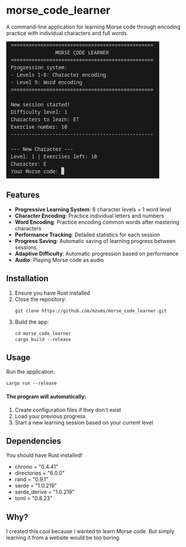 # morse_code_learner

A command-line application for learning Morse code through encoding practice with individual characters and full words.

![alt text](image.png)

## Features
- **Progressive Learning System**: 8 character levels + 1 word level
- **Character Encoding**: Practice individual letters and numbers
- **Word Encoding**: Practice encoding common words after mastering characters
- **Performance Tracking**: Detailed statistics for each session
- **Progress Saving**: Automatic saving of learning progress between sessions
- **Adaptive Difficulty**: Automatic progression based on performance
- **Audio**: Playing Morse code as audio


## Installation
1. Ensure you have Rust installed
2. Close the repository:  
    ```
    git clone https://github.com/mzums/morse_code_learner.git
    ```
3. Build the app:
    ```
    cd morse_code_learner
    cargo build --release
    ```

## Usage
Run the application:
```
cargo run --release
```  
  
#### The program will automatically:
1. Create configuration files if they don't exist
2. Load your previous progress
3. Start a new learning session based on your current level

## Dependencies
You should have Rust installed!
- chrono = "0.4.41"
- directories = "6.0.0"
- rand = "0.9.1"
- serde = "1.0.219"
- serde_derive = "1.0.219"
- toml = "0.8.23"

## Why?
I created this cool because I wanted to learn Morse code. But simply learning it from a website would be too boring.